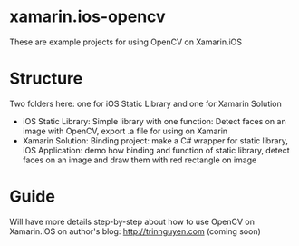 xamarin.ios-opencv
==================

These are example projects for using OpenCV on Xamarin.iOS

Structure
===================
Two folders here: one for iOS Static Library and one for Xamarin Solution
- iOS Static Library: Simple library with one function: Detect faces on an image with OpenCV, export .a file for using on Xamarin
- Xamarin Solution: Binding project: make a C# wrapper for static library, iOS Application: demo how binding and function of static library, detect faces on an image and draw them with red rectangle on image

Guide
===================
Will have more details step-by-step about how to use OpenCV on Xamarin.iOS on author's blog: http://trinnguyen.com (coming soon)
